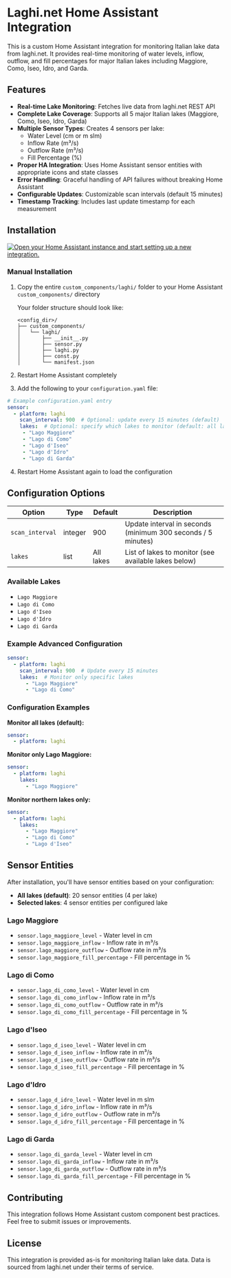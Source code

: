 # Laghi.net Home Assistant Integration

This is a custom Home Assistant integration for monitoring Italian lake data from laghi.net. It provides real-time monitoring of water levels, inflow, outflow, and fill percentages for major Italian lakes including Maggiore, Como, Iseo, Idro, and Garda.

## Features

- **Real-time Lake Monitoring**: Fetches live data from laghi.net REST API
- **Complete Lake Coverage**: Supports all 5 major Italian lakes (Maggiore, Como, Iseo, Idro, Garda)
- **Multiple Sensor Types**: Creates 4 sensors per lake:
  - Water Level (cm or m slm)
  - Inflow Rate (m³/s)
  - Outflow Rate (m³/s)  
  - Fill Percentage (%)
- **Proper HA Integration**: Uses Home Assistant sensor entities with appropriate icons and state classes
- **Error Handling**: Graceful handling of API failures without breaking Home Assistant
- **Configurable Updates**: Customizable scan intervals (default 15 minutes)
- **Timestamp Tracking**: Includes last update timestamp for each measurement

## Installation

[![Open your Home Assistant instance and start setting up a new integration.](https://my.home-assistant.io/badges/config_flow_start.svg)](https://my.home-assistant.io/redirect/config_flow_start/?domain=laghi)


### Manual Installation

1. Copy the entire `custom_components/laghi/` folder to your Home Assistant `custom_components/` directory
   
   Your folder structure should look like:
   ```
   <config_dir>/
   ├── custom_components/
   │   └── laghi/
   │       ├── __init__.py
   │       ├── sensor.py
   │       ├── laghi.py
   │       ├── const.py
   │       └── manifest.json
   ```

2. Restart Home Assistant completely

3. Add the following to your `configuration.yaml` file:

```yaml
# Example configuration.yaml entry
sensor:
  - platform: laghi
    scan_interval: 900  # Optional: update every 15 minutes (default)
    lakes:  # Optional: specify which lakes to monitor (default: all lakes)
     - "Lago Maggiore"
     - "Lago di Como" 
     - "Lago d'Iseo"
     - "Lago d'Idro"
     - "Lago di Garda"
```

4. Restart Home Assistant again to load the configuration

## Configuration Options

| Option | Type | Default | Description |
|--------|------|---------|-------------|
| `scan_interval` | integer | 900 | Update interval in seconds (minimum 300 seconds / 5 minutes) |
| `lakes` | list | All lakes | List of lakes to monitor (see available lakes below) |

### Available Lakes

- `Lago Maggiore`
- `Lago di Como`
- `Lago d'Iseo`
- `Lago d'Idro`
- `Lago di Garda`

### Example Advanced Configuration

```yaml
sensor:
  - platform: laghi
    scan_interval: 900  # Update every 15 minutes
    lakes:  # Monitor only specific lakes
      - "Lago Maggiore"
      - "Lago di Como"
```

### Configuration Examples

**Monitor all lakes (default):**
```yaml
sensor:
  - platform: laghi
```

**Monitor only Lago Maggiore:**
```yaml
sensor:
  - platform: laghi
    lakes:
      - "Lago Maggiore"
```

**Monitor northern lakes only:**
```yaml
sensor:
  - platform: laghi
    lakes:
      - "Lago Maggiore"
      - "Lago di Como"
      - "Lago d'Iseo"
```

## Sensor Entities

After installation, you'll have sensor entities based on your configuration:
- **All lakes (default)**: 20 sensor entities (4 per lake)
- **Selected lakes**: 4 sensor entities per configured lake

### Lago Maggiore
- `sensor.lago_maggiore_level` - Water level in cm
- `sensor.lago_maggiore_inflow` - Inflow rate in m³/s  
- `sensor.lago_maggiore_outflow` - Outflow rate in m³/s
- `sensor.lago_maggiore_fill_percentage` - Fill percentage in %

### Lago di Como
- `sensor.lago_di_como_level` - Water level in cm
- `sensor.lago_di_como_inflow` - Inflow rate in m³/s
- `sensor.lago_di_como_outflow` - Outflow rate in m³/s  
- `sensor.lago_di_como_fill_percentage` - Fill percentage in %

### Lago d'Iseo
- `sensor.lago_d_iseo_level` - Water level in cm
- `sensor.lago_d_iseo_inflow` - Inflow rate in m³/s
- `sensor.lago_d_iseo_outflow` - Outflow rate in m³/s
- `sensor.lago_d_iseo_fill_percentage` - Fill percentage in %

### Lago d'Idro  
- `sensor.lago_d_idro_level` - Water level in m slm
- `sensor.lago_d_idro_inflow` - Inflow rate in m³/s
- `sensor.lago_d_idro_outflow` - Outflow rate in m³/s
- `sensor.lago_d_idro_fill_percentage` - Fill percentage in %

### Lago di Garda
- `sensor.lago_di_garda_level` - Water level in cm  
- `sensor.lago_di_garda_inflow` - Inflow rate in m³/s
- `sensor.lago_di_garda_outflow` - Outflow rate in m³/s
- `sensor.lago_di_garda_fill_percentage` - Fill percentage in %


## Contributing

This integration follows Home Assistant custom component best practices. Feel free to submit issues or improvements.

## License

This integration is provided as-is for monitoring Italian lake data. Data is sourced from laghi.net under their terms of service.
